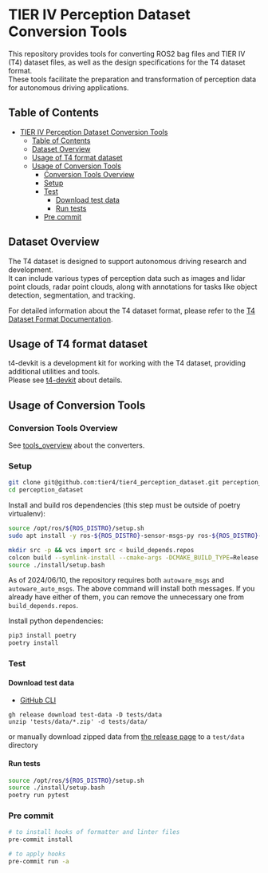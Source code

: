 # TIER IV Perception Dataset Conversion Tools

This repository provides tools for converting ROS2 bag files and TIER IV (T4) dataset files, as well as the design specifications for the T4 dataset format.  
These tools facilitate the preparation and transformation of perception data for autonomous driving applications.

## Table of Contents

- [TIER IV Perception Dataset Conversion Tools](#tier-iv-perception-dataset-conversion-tools)
  - [Table of Contents](#table-of-contents)
  - [Dataset Overview](#dataset-overview)
  - [Usage of T4 format dataset](#usage-of-t4-format-dataset)
  - [Usage of Conversion Tools](#usage-of-conversion-tools)
    - [Conversion Tools Overview](#conversion-tools-overview)
    - [Setup](#setup)
    - [Test](#test)
      - [Download test data](#download-test-data)
      - [Run tests](#run-tests)
    - [Pre commit](#pre-commit)

## Dataset Overview

The T4 dataset is designed to support autonomous driving research and development.  
It can include various types of perception data such as images and lidar point clouds, radar point clouds, along with annotations for tasks like object detection, segmentation, and tracking.

For detailed information about the T4 dataset format, please refer to the [T4 Dataset Format Documentation](docs/t4_format_3d_detailed.md).

## Usage of T4 format dataset

t4-devkit is a development kit for working with the T4 dataset, providing additional utilities and tools.  
Please see [t4-devkit](https://tier4.github.io/t4-devkit) about details.

## Usage of Conversion Tools

### Conversion Tools Overview

See [tools_overview](docs/tools_overview.md) about the converters.

### Setup

```bash
git clone git@github.com:tier4/tier4_perception_dataset.git perception_dataset
cd perception_dataset
```

Install and build ros dependencies (this step must be outside of poetry virtualenv):

```bash
source /opt/ros/${ROS_DISTRO}/setup.sh
sudo apt install -y ros-${ROS_DISTRO}-sensor-msgs-py ros-${ROS_DISTRO}-rosbag2-storage-mcap ros-${ROS_DISTRO}-radar-msgs

mkdir src -p && vcs import src < build_depends.repos
colcon build --symlink-install --cmake-args -DCMAKE_BUILD_TYPE=Release --packages-up-to autoware_auto_perception_msgs autoware_perception_msgs tier4_perception_msgs oxts_msgs vehicle_msgs
source ./install/setup.bash
```

As of 2024/06/10, the repository requires both `autoware_msgs` and `autoware_auto_msgs`. The above command will install both messages.
If you already have either of them, you can remove the unnecessary one from `build_depends.repos`.

Install python dependencies:

```bash
pip3 install poetry
poetry install
```

### Test

#### Download test data

- [GitHub CLI](https://github.com/cli/cli#installation)

```shell
gh release download test-data -D tests/data
unzip 'tests/data/*.zip' -d tests/data/
```

or manually download zipped data from [the release page](https://github.com/tier4/tier4_perception_dataset/releases/tag/test-data) to a `test/data` directory

#### Run tests

```bash
source /opt/ros/${ROS_DISTRO}/setup.sh
source ./install/setup.bash
poetry run pytest
```

### Pre commit

```bash
# to install hooks of formatter and linter files
pre-commit install

# to apply hooks
pre-commit run -a
```
